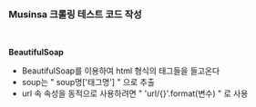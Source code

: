 ### Musinsa 크롤링 테스트 코드 작성

<br/>

**BeautifulSoap**
- BeautifulSoap를 이용하여 html 형식의 태그들을 들고온다
- soup는 " soup명['태그명'] " 으로 추출
- url 속 속성을 동적으로 사용하려면 " 'url/{}'.format(변수) " 로 사용
